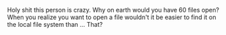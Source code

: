 Holy shit this person is crazy. Why on earth would you have 60 files open? When you realize you want to open a file wouldn't it be easier to find it on the local file system than ... That?

